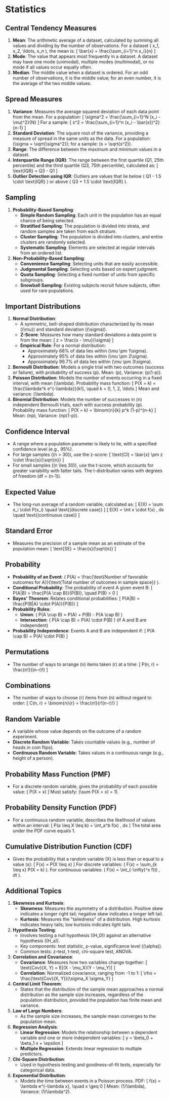 # Statistics

## Central Tendency Measures
1. **Mean**: The arithmetic average of a dataset, calculated by summing all values and dividing by the number of observations. For a dataset \( x_1, x_2, \ldots, x_n \), the mean is:
   \[
   \bar{x} = \frac{\sum_{i=1}^n x_i}{n}
   \]
2. **Mode**: The value that appears most frequently in a dataset. A dataset may have one mode (unimodal), multiple modes (multimodal), or no mode if all values occur equally often.
3. **Median**: The middle value when a dataset is ordered. For an odd number of observations, it is the middle value; for an even number, it is the average of the two middle values.

## Spread Measures
1. **Variance**: Measures the average squared deviation of each data point from the mean. For a population:
   \[
   \sigma^2 = \frac{\sum_{i=1}^N (x_i - \mu)^2}{N}
   \]
   For a sample:
   \[
   s^2 = \frac{\sum_{i=1}^n (x_i - \bar{x})^2}{n-1}
   \]
2. **Standard Deviation**: The square root of the variance, providing a measure of spread in the same units as the data. For a population: \(\sigma = \sqrt{\sigma^2}\); for a sample: \(s = \sqrt{s^2}\).
3. **Range**: The difference between the maximum and minimum values in a dataset.
4. **Interquartile Range (IQR)**: The range between the first quartile (Q1, 25th percentile) and the third quartile (Q3, 75th percentile), calculated as:
   \[
   \text{IQR} = Q3 - Q1
   \]
5. **Outlier Detection using IQR**: Outliers are values that lie below \( Q1 - 1.5 \cdot \text{IQR} \) or above \( Q3 + 1.5 \cdot \text{IQR} \).

## Sampling
1. **Probability-Based Sampling**:
   - **Simple Random Sampling**: Each unit in the population has an equal chance of being selected.
   - **Stratified Sampling**: The population is divided into strata, and random samples are taken from each stratum.
   - **Cluster Sampling**: The population is divided into clusters, and entire clusters are randomly selected.
   - **Systematic Sampling**: Elements are selected at regular intervals from an ordered list.
2. **Non-Probability-Based Sampling**:
   - **Convenience Sampling**: Selecting units that are easily accessible.
   - **Judgmental Sampling**: Selecting units based on expert judgment.
   - **Quota Sampling**: Selecting a fixed number of units from specific subgroups.
   - **Snowball Sampling**: Existing subjects recruit future subjects, often used for rare populations.

## Important Distributions
1. **Normal Distribution**:
   - A symmetric, bell-shaped distribution characterized by its mean (\(\mu\)) and standard deviation (\(\sigma\)).
   - **Z-Score**: Measures how many standard deviations a data point is from the mean:
     \[
     z = \frac{x - \mu}{\sigma}
     \]
   - **Empirical Rule**: For a normal distribution:
     - Approximately 68% of data lies within \(\mu \pm 1\sigma\).
     - Approximately 95% of data lies within \(\mu \pm 2\sigma\).
     - Approximately 99.7% of data lies within \(\mu \pm 3\sigma\).
2. **Bernoulli Distribution**: Models a single trial with two outcomes (success or failure), with probability of success \(p\). Mean: \(p\), Variance: \(p(1-p)\).
3. **Poisson Distribution**: Models the number of events occurring in a fixed interval, with mean \(\lambda\). Probability mass function:
   \[
   P(X = k) = \frac{\lambda^k e^{-\lambda}}{k!}, \quad k = 0, 1, 2, \ldots
   \]
   Mean and variance: \(\lambda\).
4. **Binomial Distribution**: Models the number of successes in \(n\) independent Bernoulli trials, each with success probability \(p\). Probability mass function:
   \[
   P(X = k) = \binom{n}{k} p^k (1-p)^{n-k}
   \]
   Mean: \(np\), Variance: \(np(1-p)\).

## Confidence Interval
- A range where a population parameter is likely to lie, with a specified confidence level (e.g., 95%).
- For large samples (\(n > 30\)), use the z-score:
  \[
  \text{CI} = \bar{x} \pm z \cdot \frac{s}{\sqrt{n}}
  \]
- For small samples (\(n \leq 30\)), use the t-score, which accounts for greater variability with fatter tails. The t-distribution varies with degrees of freedom (df = \(n-1\)).

## Expected Value
- The long-run average of a random variable, calculated as:
  \[
  E(X) = \sum x_i \cdot P(x_i) \quad \text{(discrete case)}
  \]
  \[
  E(X) = \int x \cdot f(x) \, dx \quad \text{(continuous case)}
  \]

## Standard Error
- Measures the precision of a sample mean as an estimate of the population mean:
  \[
  \text{SE} = \frac{s}{\sqrt{n}}
  \]

## Probability
- **Probability of an Event**: \( P(A) = \frac{\text{Number of favorable outcomes for A}}{\text{Total number of outcomes in sample space}} \).
- **Conditional Probability**: The probability of event A given event B:
  \[
  P(A|B) = \frac{P(A \cap B)}{P(B)}, \quad P(B) > 0
  \]
- **Bayes' Theorem**: Relates conditional probabilities:
  \[
  P(A|B) = \frac{P(B|A) \cdot P(A)}{P(B)}
  \]
- **Probability Rules**:
  - **Union**: \( P(A \cup B) = P(A) + P(B) - P(A \cap B) \)
  - **Intersection**: \( P(A \cap B) = P(A) \cdot P(B) \) (if A and B are independent)
- **Probability Independence**: Events A and B are independent if:
  \[
  P(A \cap B) = P(A) \cdot P(B)
  \]

## Permutations
- The number of ways to arrange \(n\) items taken \(r\) at a time:
  \[
  P(n, r) = \frac{n!}{(n-r)!}
  \]

## Combinations
- The number of ways to choose \(r\) items from \(n\) without regard to order:
  \[
  C(n, r) = \binom{n}{r} = \frac{n!}{r!(n-r)!}
  \]

## Random Variable
- A variable whose value depends on the outcome of a random experiment.
- **Discrete Random Variable**: Takes countable values (e.g., number of heads in coin flips).
- **Continuous Random Variable**: Takes values in a continuous range (e.g., height of a person).

## Probability Mass Function (PMF)
- For a discrete random variable, gives the probability of each possible value:
  \[
  P(X = x)
  \]
  Must satisfy: \(\sum P(X = x) = 1\).

## Probability Density Function (PDF)
- For a continuous random variable, describes the likelihood of values within an interval:
  \[
  P(a \leq X \leq b) = \int_a^b f(x) \, dx
  \]
  The total area under the PDF curve equals 1.

## Cumulative Distribution Function (CDF)
- Gives the probability that a random variable \(X\) is less than or equal to a value \(x\):
  \[
  F(x) = P(X \leq x)
  \]
  For discrete variables: \( F(x) = \sum_{k \leq x} P(X = k) \).
  For continuous variables: \( F(x) = \int_{-\infty}^x f(t) \, dt \).

## Additional Topics
1. **Skewness and Kurtosis**:
   - **Skewness**: Measures the asymmetry of a distribution. Positive skew indicates a longer right tail; negative skew indicates a longer left tail.
   - **Kurtosis**: Measures the "tailedness" of a distribution. High kurtosis indicates heavy tails; low kurtosis indicates light tails.
2. **Hypothesis Testing**:
   - Involves testing a null hypothesis (\(H_0\)) against an alternative hypothesis (\(H_a\)).
   - Key components: test statistic, p-value, significance level (\(\alpha\)).
   - Common tests: z-test, t-test, chi-square test, ANOVA.
3. **Correlation and Covariance**:
   - **Covariance**: Measures how two variables change together:
     \[
     \text{Cov}(X, Y) = E[(X - \mu_X)(Y - \mu_Y)]
     \]
   - **Correlation**: Normalized covariance, ranging from -1 to 1:
     \[
     \rho = \frac{\text{Cov}(X, Y)}{\sigma_X \sigma_Y}
     \]
4. **Central Limit Theorem**:
   - States that the distribution of the sample mean approaches a normal distribution as the sample size increases, regardless of the population distribution, provided the population has finite mean and variance.
5. **Law of Large Numbers**:
   - As the sample size increases, the sample mean converges to the population mean.
6. **Regression Analysis**:
   - **Linear Regression**: Models the relationship between a dependent variable and one or more independent variables:
     \[
     y = \beta_0 + \beta_1 x + \epsilon
     \]
   - **Multiple Regression**: Extends linear regression to multiple predictors.
7. **Chi-Square Distribution**:
   - Used in hypothesis testing and goodness-of-fit tests, especially for categorical data.
8. **Exponential Distribution**:
   - Models the time between events in a Poisson process. PDF:
     \[
     f(x) = \lambda e^{-\lambda x}, \quad x \geq 0
     \]
     Mean: \(1/\lambda\), Variance: \(1/\lambda^2\).
